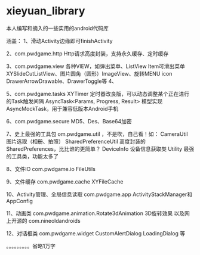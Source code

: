 # xieyuan_library
本人编写和摘入的一些实用的android代码库

涵盖：
1、滑动Activity边缘即可finishActivity

2、com.pwdgame.http
Http请求高度封装，支持永久缓存、定时缓存

3、com.pwdgame.view
各种VIEW，如弹出菜单、ListView Item可滑出菜单XYSlideCutListView、图片圆角（圆形）ImageView、旋转MENU icon DrawerArrowDrawable、DrawerToggle等
4、

5、com.pwdgame.tasks
XYTimer 定时器改良版，可以动态调整某个正在进行的Task触发间隔
AsyncTask<Params, Progress, Result> 模型实现 AsyncMockTask，用于兼容低版本Android手机

6、com.pwdgame.secure
MD5、Des、Base64加密

7、史上最强的工具包 om.pwdgame.util ，不是吹，自己看！如： 
CameraUtil 图片选取（相册、拍照）
SharedPreferenceUtil 高度封装的SharedPreferences，比比谁的更简单？
DeviceInfo 设备信息获取类
Utility 最强的工具类，功能太多了

8、文件IO com.pwdgame.io
FileUtils

9、文件缓存 com.pwdgame.cache
XYFileCache

10、Activity管理、全局信息读取 com.pwdgame.app
ActivityStackManager和 AppConfig

11、动画类 
com.pwdgame.animation.Rotate3dAnimation 3D旋转效果
以及网上开源的 com.nineoldandroids

12、对话框类
com.pwdgame.widget CustomAlertDialog
LoadingDialog 等 

。。。。。。。。。省略1万字
